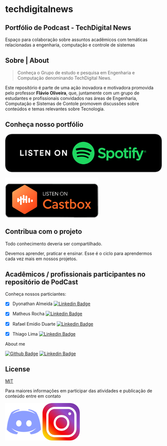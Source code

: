 # techdigitalnews

## Portfólio de Podcast - TechDigital News

Espaço para colaboração sobre assuntos acadêmicos com temáticas relacionadas a engenharia, computação e controle de sistemas

## Sobre | About

> Conheça o Grupo de estudo e pesquisa em Engenharia e Computação denominando TechDigital News.

 Este repositório é parte de uma ação inovadora e motivadora promovida pelo professor **Flávio Oliveira**, que, juntamente com um grupo de estudantes e profissionais convidados nas áreas de Engenharia, Computação e Sistemas de Contole promovem discussões sobre conteúdos e temas relevantes sobre Tecnologia.

## Conheça nosso portfólio 

[![Github Badge](img/PNG/spotify-podcast-badge-blk-grn-660x160.png)](https://open.spotify.com/show/01w0vZrR8vts8jnWugpHNW)

[![Linkedin Badge](img/PNG/castbox.png)](https://castbox.fm/channel/id3464793?utm_source=website&utm_medium=dlink&utm_campaign=web_share&utm_content=TechDigital%20News-CastBox_FM)

## Contribua com o projeto

Todo conhecimento deveria ser compartilhado.

Devemos aprender, praticar e ensinar. Esse é o ciclo para aprendermos cada vez mais em nossos projetos.

## Acadêmicos / profissionais participantes no repositório de PodCast

Conheça nossos particiantes:

- [x] Dyonathan Almeida [![Linkedin Badge](https://img.shields.io/badge/-LinkedIn-blue?style=flat-square&logo=Linkedin&logoColor=white&link=https://www.linkedin.com/in/fagnerpsantos/)](https://www.linkedin.com/in/rafael-emidio-duarte-86697135)

- [x] Matheus Rocha [![Linkedin Badge](https://img.shields.io/badge/-LinkedIn-blue?style=flat-square&logo=Linkedin&logoColor=white&link=https://www.linkedin.com/in/fagnerpsantos/)](https://www.linkedin.com/in/rafael-emidio-duarte-86697135)
  
- [x] Rafael Emídio Duarte [![Linkedin Badge](https://img.shields.io/badge/-LinkedIn-blue?style=flat-square&logo=Linkedin&logoColor=white&link=https://www.linkedin.com/in/fagnerpsantos/)](https://www.linkedin.com/in/rafael-emidio-duarte-86697135)

- [x] Thiago Lima [![Linkedin Badge](https://img.shields.io/badge/-LinkedIn-blue?style=flat-square&logo=Linkedin&logoColor=white&link=https://www.linkedin.com/in/fagnerpsantos/)](https://www.linkedin.com/in/rafael-emidio-duarte-86697135)

About me

[![Github Badge](https://img.shields.io/badge/-Github-000?style=flat-square&logo=Github&logoColor=white&link=https://github.com/fagnerpsantos)](https://github.com/flaviojoliveira)
[![Linkedin Badge](https://img.shields.io/badge/-LinkedIn-blue?style=flat-square&logo=Linkedin&logoColor=white&link=https://www.linkedin.com/in/fagnerpsantos/)](https://www.linkedin.com/in/flaviojoliveira/)


## License
[MIT](https://choosealicense.com/licenses/mit/)

Para maiores informações em participar das atividades e  publicação de conteúdo entre em contato



<a href="[url](https://discord.gg/DM6RaEXV2m)"><img src="img/PNG/2discord.png" align="left" height="120" width="120" ></a>


<a href="[url](https://www.instagram.com/?hl=pt-br)"><img src="img/PNG/int1.png" align="left" height="120" width="120" ></a>
